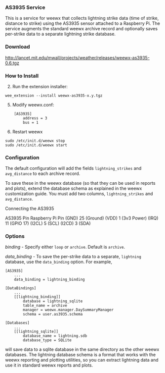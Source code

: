 ### AS3935 Service

This is a service for weewx that collects lightning strike data (time of strike, distance to strike) using the AS3935 sensor attached to a Raspberry Pi.  The service augments the standard weewx archive record and optionally saves per-strike data to a separate lightning strike database.

### Download

http://lancet.mit.edu/mwall/projects/weather/releases/weewx-as3935-0.6.tgz

### How to Install

2.  Run the extension installer:

```
wee_extension --install weewx-as3935-x.y.tgz
```

5.  Modify weewx.conf:

```
    [AS3935]
        address = 3
        bus = 1
```

6. Restart weewx

```
sudo /etc/init.d/weewx stop
sudo /etc/init.d/weewx start
```

### Configuration

The default configuration will add the fields `lightning_strikes` and `avg_distance` to each archive record.

To save these in the weewx database (so that they can be used in reports and plots), extend the database schema as explained in the weewx customization guide.  You must add two columns, `lightning_strikes` and `avg_distance`.

Connecting the AS3935

AS3935 Pin	Raspberry Pi Pin
(GND)	        25 (Ground)
(VDD)	        1 (3v3 Power)
(IRQ)	        11 (GPIO 17)
(I2CL)	        5 (SCL)
(I2CD)	        3 (SDA)

### Options

_binding_ - Specify either `loop` or `archive`.  Default is `archive`.

_data_binding_ - To save the per-strike data to a separate, `lightning` database, use the `data_binding` option. For example,

```
[AS3935]
    ...
    data_binding = lightning_binding

[DataBindings]                             
    ...                                     
    [[lightning_binding]]                                                       
        database = lightning_sqlite                                             
        table_name = archive                                                    
        manager = weewx.manager.DaySummaryManager                               
        schema = user.as3935.schema                                             

[Databases]
    ...
    [[lightning_sqlite]]                                                        
        database_name = lightning.sdb                                           
        database_type = SQLite                                                  
```

will save data to a sqlite database in the same directory as the other weewx databases.  The lightning database schema is a format that works with the weewx reporting and plotting utilities, so you can extract lightning data and use it in standard weewx reports and plots.
